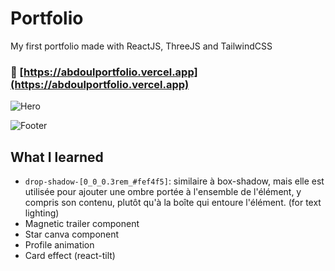 # Portfolio

My first portfolio made with ReactJS, ThreeJS and TailwindCSS   

### 🚀 [https://abdoulportfolio.vercel.app](https://abdoulportfolio.vercel.app)
![Hero](https://github.com/Abdoul-sudo/portfolio/assets/78481157/67705051-866c-4856-82f3-5ba573a08755)


![Footer](https://github.com/Abdoul-sudo/portfolio/assets/78481157/d6b60175-c3a6-4cf0-9f9d-012eb52ef6ad)


## What I learned

- <code>drop-shadow-[0_0_0.3rem_#fef4f5]</code>: similaire à box-shadow, mais elle est utilisée pour ajouter une ombre portée à l'ensemble de l'élément, y compris son contenu, plutôt qu'à la boîte qui entoure l'élément. (for text lighting)
- Magnetic trailer component
- Star canva component
- Profile animation
- Card effect (react-tilt)
